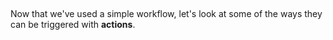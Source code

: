 ##

Now that we've used a simple workflow, let's look at some of the ways they can be triggered with **actions**. 

